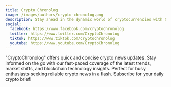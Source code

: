 ```yaml
---
title: Crypto Chronolog
image: /images/authors/crypto-chronolog.png
description: Stay ahead in the dynamic world of cryptocurrencies with Crypto Cronolog. Your go-to source for the latest news, insights, and trends in blockchain technology and digital currencies. Dive into expert analyses and up-to-date reports that help you make informed decisions in the ever-evolving crypto landscape.
social:
  facebook: https://www.facebook.com/cryptochronolog
  twitter: https://www.twitter.com/CryptoChronolog
  tiktok: https://www.tiktok.com/cryptochronolog
  youtube: https://www.youtube.com/CryptoChronolog
---
```


"CryptoChronolog" offers quick and concise crypto news updates. Stay informed on the go with our fast-paced coverage of the latest trends, market shifts, and blockchain technology insights. Perfect for busy enthusiasts seeking reliable crypto news in a flash. Subscribe for your daily crypto brief!

